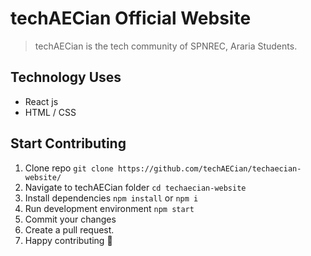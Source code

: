 
# techAECian Official Website

> techAECian is the tech community of SPNREC, Araria Students.

## Technology Uses

- React js 
- HTML / CSS

## Start Contributing

1.  Clone repo `git clone https://github.com/techAECian/techaecian-website/`
2. Navigate to techAECian folder `cd techaecian-website`
3. Install dependencies `npm install` or `npm i`
4. Run development environment `npm start`
5. Commit your changes 
6. Create a pull request.
7. Happy contributing 🙂
